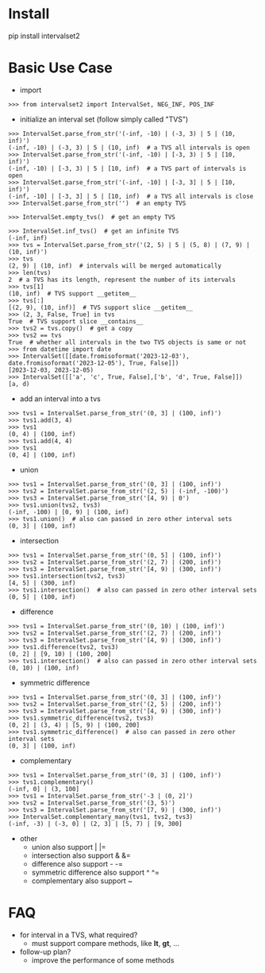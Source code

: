 Install
============================================================
pip install intervalset2


Basic Use Case
============================================================
- import 
```python3
>>> from intervalset2 import IntervalSet, NEG_INF, POS_INF
```
- initialize an interval set (follow simply called "TVS")
```python3
>>> IntervalSet.parse_from_str('(-inf, -10) | (-3, 3) | 5 | (10, inf)')
(-inf, -10) | (-3, 3) | 5 | (10, inf)  # a TVS all intervals is open
>>> IntervalSet.parse_from_str('(-inf, -10) | [-3, 3) | 5 | [10, inf)')
(-inf, -10) | [-3, 3) | 5 | [10, inf)  # a TVS part of intervals is open
>>> IntervalSet.parse_from_str('(-inf, -10] | [-3, 3] | 5 | [10, inf)')
(-inf, -10] | [-3, 3] | 5 | [10, inf)  # a TVS all intervals is close
>>> IntervalSet.parse_from_str('')  # an empty TVS

>>> IntervalSet.empty_tvs()  # get an empty TVS

>>> IntervalSet.inf_tvs()  # get an infinite TVS
(-inf, inf)
>>> tvs = IntervalSet.parse_from_str('(2, 5) | 5 | (5, 8) | (7, 9) | (10, inf)')
>>> tvs
(2, 9) | (10, inf)  # intervals will be merged automatically
>>> len(tvs)
2  # a TVS has its length, represent the number of its intervals
>>> tvs[1]
(10, inf)  # TVS support __getitem__
>>> tvs[:]
[(2, 9), (10, inf)]  # TVS support slice __getitem__
>>> (2, 3, False, True] in tvs
True  # TVS support slice __contains__
>>> tvs2 = tvs.copy()  # get a copy
>>> tvs2 == tvs  
True  # whether all intervals in the two TVS objects is same or not
>>> from datetime import date
>>> IntervalSet([[date.fromisoformat('2023-12-03'), date.fromisoformat('2023-12-05'), True, False]])
[2023-12-03, 2023-12-05)
>>> IntervalSet([['a', 'c', True, False],['b', 'd', True, False]])
[a, d)
```
- add an interval into a tvs
```python3
>>> tvs1 = IntervalSet.parse_from_str('(0, 3] | (100, inf)')
>>> tvs1.add(3, 4)
>>> tvs1
(0, 4) | (100, inf)
>>> tvs1.add(4, 4)
>>> tvs1
(0, 4] | (100, inf)
```
- union
```python3
>>> tvs1 = IntervalSet.parse_from_str('(0, 3] | (100, inf)')
>>> tvs2 = IntervalSet.parse_from_str('(2, 5) | (-inf, -100)')
>>> tvs3 = IntervalSet.parse_from_str('[4, 9) | 0')
>>> tvs1.union(tvs2, tvs3)
(-inf, -100) | [0, 9) | (100, inf)
>>> tvs1.union()  # also can passed in zero other interval sets
(0, 3] | (100, inf)
```
- intersection
```python3
>>> tvs1 = IntervalSet.parse_from_str('(0, 5] | (100, inf)')
>>> tvs2 = IntervalSet.parse_from_str('(2, 7) | (200, inf)')
>>> tvs3 = IntervalSet.parse_from_str('[4, 9) | (300, inf)')
>>> tvs1.intersection(tvs2, tvs3)
[4, 5] | (300, inf)
>>> tvs1.intersection()  # also can passed in zero other interval sets
(0, 5] | (100, inf)
```
- difference
```python3
>>> tvs1 = IntervalSet.parse_from_str('(0, 10) | (100, inf)')
>>> tvs2 = IntervalSet.parse_from_str('(2, 7) | (200, inf)')
>>> tvs3 = IntervalSet.parse_from_str('[4, 9) | (300, inf)')
>>> tvs1.difference(tvs2, tvs3)
(0, 2] | [9, 10) | (100, 200]
>>> tvs1.intersection()  # also can passed in zero other interval sets
(0, 10) | (100, inf)
```
- symmetric difference
```python3
>>> tvs1 = IntervalSet.parse_from_str('(0, 3] | (100, inf)')
>>> tvs2 = IntervalSet.parse_from_str('(2, 5) | (200, inf)')
>>> tvs3 = IntervalSet.parse_from_str('[4, 9) | (300, inf)')
>>> tvs1.symmetric_difference(tvs2, tvs3)
(0, 2] | (3, 4) | [5, 9) | (100, 200]
>>> tvs1.symmetric_difference()  # also can passed in zero other interval sets
(0, 3] | (100, inf) 
```
- complementary
```python3
>>> tvs1 = IntervalSet.parse_from_str('(0, 3] | (100, inf)')
>>> tvs1.complementary()
(-inf, 0] | (3, 100]
>>> tvs1 = IntervalSet.parse_from_str('-3 | (0, 2]')
>>> tvs2 = IntervalSet.parse_from_str('(3, 5)')
>>> tvs3 = IntervalSet.parse_from_str('[7, 9) | (300, inf)')
>>> IntervalSet.complementary_many(tvs1, tvs2, tvs3)
(-inf, -3) | (-3, 0] | (2, 3] | [5, 7) | [9, 300]
```
- other
    - union also support | |=
    - intersection also support & &=
    - difference also support  - -=
    - symmetric difference also support ^ ^=
    - complementary also support ~

FAQ
============================================================
- for interval in a TVS, what required?
  - must support compare methods, like __lt__, __gt__, ...
- follow-up plan?
  - improve the performance of some methods